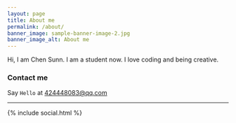 ```yaml
---
layout: page
title: About me
permalink: /about/
banner_image: sample-banner-image-2.jpg
banner_image_alt: About me
---
```


Hi, I am Chen Sunn. I am a student now. I love coding and being creative.

### Contact me

Say `Hello` at 424448083@qq.com

---

{% include social.html %}

